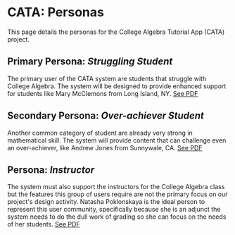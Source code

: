 # CATA: Personas

This page details the personas for the College Algebra Tutorial App (CATA) project.

## Primary Persona: _Struggling Student_

The primary user of the CATA system are students that struggle with College Algebra.
The system will be designed to provide enhanced support for students like Mary McClemons
from Long Island, NY.
[See PDF](low_achiever.pdf)

## Secondary Persona: _Over-achiever Student_

Another common category of student are already very strong in mathematical skill.
The system will provide content that can challenge even an over-achiever, like Andrew
Jones from Sunnywale, CA.
[See PDF](high_achiever.pdf)

## Persona: _Instructor_

The system must also support the instructors for the College Algebra class but the
features this group of users require are not the primary focus on our project's design
activity.  Natasha Poklonskaya is the ideal person to represent this user community,
specifically because she is an adjunct the system needs to do the dull work of grading
so she can focus on the needs of her students.
[See PDF](instrucctor.pdf)

